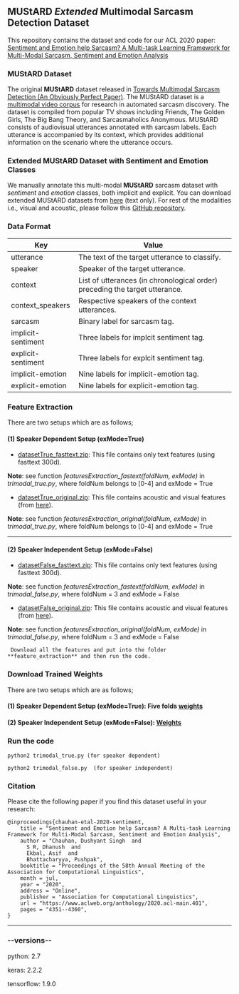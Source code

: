 ## MUStARD *Extended* Multimodal Sarcasm Detection Dataset

This repository contains the dataset and code for our ACL 2020 paper: 
[Sentiment and Emotion help Sarcasm? A Multi-task Learning Framework for Multi-Modal Sarcasm, Sentiment and Emotion Analysis](https://www.aclweb.org/anthology/2020.acl-main.401/)

### MUStARD Dataset
The original **MUStARD** dataset released in [Towards Multimodal Sarcasm Detection (An Obviously Perfect Paper)](https://www.aclweb.org/anthology/P19-1455/). The MUStARD dataset is a [multimodal video corpus](https://github.com/soujanyaporia/MUStARD) for research in automated sarcasm discovery. The dataset is compiled from popular TV shows including Friends, The Golden Girls, The Big Bang Theory, and Sarcasmaholics Anonymous. MUStARD consists of audiovisual utterances annotated with sarcasm labels. Each utterance is accompanied by its context, which provides additional information on the scenario where the utterance occurs.

### Extended MUStARD Dataset with Sentiment and Emotion Classes
We manually annotate this multi-modal **MUStARD** sarcasm dataset with *sentiment* and *emotion* classes, both implicit and explicit. You can download extended MUStARD datasets from [here](https://docs.google.com/spreadsheets/d/1-qFklf5ZQPirUuQLF6GiyxJYB9YmENLrKrs-P-_r3HI/edit?usp=sharing) (text only). For rest of the modalities i.e., visual and acoustic, please follow this [GitHub repository](https://github.com/soujanyaporia/MUStARD).

### Data Format

| Key  | Value |
| ------------- | ------------- |
| utterance  | The text of the target utterance to classify. |
| speaker  | Speaker of the target utterance.  |
| context  | List of utterances (in chronological order) preceding the target utterance. |
| context_speakers  | Respective speakers of the context utterances. |
| sarcasm  | Binary label for sarcasm tag.  |
| implicit-sentiment  | Three labels for implcit sentiment tag.  |
| explicit-sentiment  | Three labels for explcit sentiment tag.  |
| implicit-emotion  | Nine labels for implicit-emotion tag.  |
| explicit-emotion  | Nine labels for explicit-emotion tag.  |


### Feature Extraction

There are two setups which are as follows;

#### (1) Speaker Dependent Setup (exMode=True)

* [datasetTrue_fasttext.zip](https://drive.google.com/file/d/1VYpcu4pkg30GUIjJ9P1L4gk9MnaKNm3b/view?usp=sharing): This file contains only text features (using fasttext 300d).

**Note**: see function *featuresExtraction_fastext(foldNum, exMode)* in *trimodal_true.py*, where foldNum belongs to [0-4] and exMode  = True


* [datasetTrue_original.zip](https://drive.google.com/file/d/1KsP__c28hQyBSanKDYNL-XwBfe18KJPX/view?usp=sharing): This file contains acoustic and visual features (from [here](https://github.com/soujanyaporia/MUStARD)).

**Note**: see function *featuresExtraction_original(foldNum, exMode)* in *trimodal_true.py*, where foldNum belongs to [0-4] and exMode  = True

--------------------
#### (2) Speaker Independent Setup (exMode=False)

* [datasetFalse_fasttext.zip](https://drive.google.com/file/d/1o9WvwSvpKbz_jbZuajGtlEQOrzUhIgR-/view?usp=sharing): This file contains only text features (using fasttext 300d).

**Note**: see function *featuresExtraction_fastext(foldNum, exMode)* in *trimodal_false.py*, where foldNum = 3 and exMode  = False


* [datasetFalse_original.zip](https://drive.google.com/file/d/1LyTp-3NsSPLbFt72ojpL0j2Reu0NA8VF/view?usp=sharing): This file contains acoustic and visual features (from [here](https://github.com/soujanyaporia/MUStARD)).
     
**Note**: see function *featuresExtraction_original(foldNum, exMode)* in *trimodal_false.py*, where foldNum = 3 and exMode  = False
     
     Download all the features and put into the folder **feature_extraction** and then run the code.

### Download Trained Weights

There are two setups which are as follows;

#### (1) Speaker Dependent Setup (exMode=True): Five folds [weights](https://drive.google.com/drive/folders/1CivfuB2QX6DrhN1FGQcgkpm69w9FXvMW?usp=sharing)

#### (2) Speaker Independent Setup (exMode=False): [Weights](https://drive.google.com/drive/folders/1kHX4TFfixERlevmQxMOuBnayZjocmYS7?usp=sharing)


### Run the code
    
    python2 trimodal_true.py (for speaker dependent)
    
    python2 trimodal_false.py  (for speaker independent)

### Citation
Please cite the following paper if you find this dataset useful in your research:

    
    @inproceedings{chauhan-etal-2020-sentiment,
        title = "Sentiment and Emotion help Sarcasm? A Multi-task Learning Framework for Multi-Modal Sarcasm, Sentiment and Emotion Analysis",
        author = "Chauhan, Dushyant Singh  and
          S R, Dhanush  and
          Ekbal, Asif  and
          Bhattacharyya, Pushpak",
        booktitle = "Proceedings of the 58th Annual Meeting of the Association for Computational Linguistics",
        month = jul,
        year = "2020",
        address = "Online",
        publisher = "Association for Computational Linguistics",
        url = "https://www.aclweb.org/anthology/2020.acl-main.401",
        pages = "4351--4360",
    }      

-------------------------------------------------------

### --versions--

python: 2.7

keras: 2.2.2

tensorflow: 1.9.0
